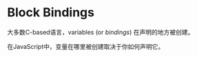 # Block Bindings

大多数C-based语言，variables \(or _bindings_\) 在声明的地方被创建。

在JavaScript中，变量在哪里被创建取决于你如何声明它。



